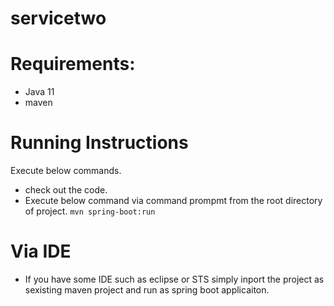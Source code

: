 # servicetwo

# Requirements:
* Java 11
* maven

# Running Instructions
Execute below commands.

* check out the code.
* Execute below command via command prompmt from the root directory of project.
`mvn spring-boot:run `
# Via IDE
* If you have some IDE such as eclipse or STS simply inport the project as sexisting maven project and run as spring boot applicaiton.

